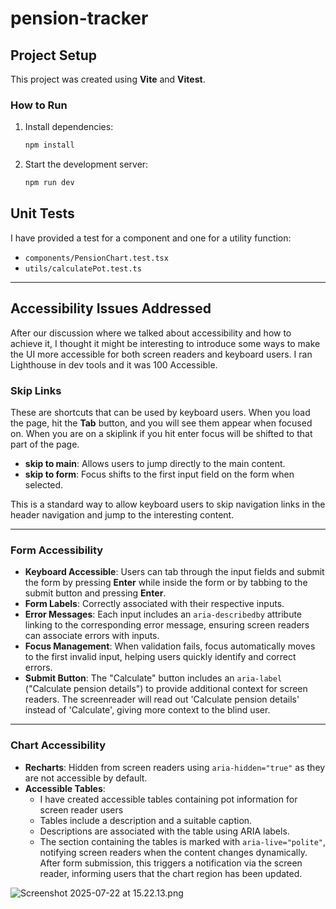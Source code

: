 # pension-tracker

## Project Setup

This project was created using **Vite** and **Vitest**.

### How to Run

1. Install dependencies:
   ```bash
   npm install
2. Start the development server:
   ```bash
   npm run dev
   

## Unit Tests

I have provided a test for a component and one for a utility function:

- `components/PensionChart.test.tsx`
- `utils/calculatePot.test.ts`

---

## Accessibility Issues Addressed
After our discussion where we talked about accessibility and how to achieve it, I thought it might be interesting to introduce some ways to make the UI more accessible for both screen readers and keyboard users. I ran Lighthouse in dev tools and it was 100 Accessible.


### Skip Links

These are shortcuts that can be used by keyboard users. When you load the page, hit the **Tab** button, and you will see them appear when focused on. When you are on a skiplink if you hit enter focus will be shifted to that part of the page. 

- **skip to main**: Allows users to jump directly to the main content.
- **skip to form**: Focus shifts to the first input field on the form when selected.

This is a standard way to allow keyboard users to skip navigation links in the header navigation and jump to the interesting content.

---

### Form Accessibility

- **Keyboard Accessible**: Users can tab through the input fields and submit the form by pressing **Enter** while inside the form or by tabbing to the submit button and pressing **Enter**.
- **Form Labels**: Correctly associated with their respective inputs.
- **Error Messages**: Each input includes an `aria-describedby` attribute linking to the corresponding error message, ensuring screen readers can associate errors with inputs.
- **Focus Management**: When validation fails, focus automatically moves to the first invalid input, helping users quickly identify and correct errors.
- **Submit Button**: The "Calculate" button includes an `aria-label` ("Calculate pension details") to provide additional context for screen readers. The screenreader will read out 'Calculate pension details' instead of 'Calculate', giving more context to the blind user.

---

### Chart Accessibility

- **Recharts**: Hidden from screen readers using `aria-hidden="true"` as they are not accessible by default.
- **Accessible Tables**:
    - I have created accessible tables containing pot information for screen reader users
    - Tables include a description and a suitable caption.
    - Descriptions are associated with the table using ARIA labels.
    - The section containing the tables is marked with `aria-live="polite"`, notifying screen readers when the content changes dynamically. After form submission, this triggers a notification via the screen reader, informing users that the chart region has been updated.

![Screenshot 2025-07-22 at 15.22.13.png](public/Screenshot%202025-07-22%20at%2015.22.13.png)